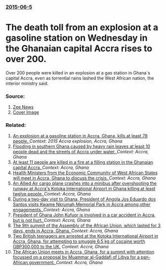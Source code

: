 ### [2015-06-5](/news/2015/06/5/index.md)

# The death toll from an explosion at a gasoline station on Wednesday in the Ghanaian capital Accra rises to over 200. 

 Over 200 people were killed in an explosion at a gas station in Ghana`s capital Accra, even as torrential rains lashed the West African nation, the interior ministry said.


### Source:

1. [Zee News](http://zeenews.india.com/news/world/over-200-killed-in-ghana-gas-station-explosion_1607811.html)
1. [Cover Image](http://ste.india.com/sites/default/files/2015/06/05/365169-851.jpeg)

### Related:

1. [An explosion at a gasoline station in Accra, Ghana, kills at least 78 people. ](/news/2015/06/4/an-explosion-at-a-gasoline-station-in-accra-ghana-kills-at-least-78-people.md) _Context: 2015 Accra explosion, Accra, Ghana_
2. [Flooding in southern Ghana caused by heavy rain leaves at least 10 people dead and the streets of Accra under water. ](/news/2016/06/16/flooding-in-southern-ghana-caused-by-heavy-rain-leaves-at-least-10-people-dead-and-the-streets-of-accra-under-water.md) _Context: Accra, Ghana_
3. [At least 11 people are killed in a fire at a filling station in the Ghanaian capital Accra. ](/news/2015/06/3/at-least-11-people-are-killed-in-a-fire-at-a-filling-station-in-the-ghanaian-capital-accra.md) _Context: Accra, Ghana_
4. [Health Ministers from the Economic Community of West African States will meet in Accra, Ghana to discuss the crisis. ](/news/2014/08/28/health-ministers-from-the-economic-community-of-west-african-states-will-meet-in-accra-ghana-to-discuss-the-crisis.md) _Context: Accra, Ghana_
5. [An Allied Air cargo plane crashes into a minibus after overshooting the runway at Accra's Kotoka International Airport in Ghana killing at least twelve people. ](/news/2012/06/2/an-allied-air-cargo-plane-crashes-into-a-minibus-after-overshooting-the-runway-at-accra-s-kotoka-international-airport-in-ghana-killing-at-l.md) _Context: Accra, Ghana_
6. [During a two-day visit to Ghana, President of Angola Jos Eduardo dos Santos visits Kwame Nkrumah Memorial Park in Accra among other engagements. ](/news/2010/06/22/during-a-two-day-visit-to-ghana-president-of-angola-jose-eduardo-dos-santos-visits-kwame-nkrumah-memorial-park-in-accra-among-other-engagem.md) _Context: Accra, Ghana_
7. [ President of Ghana John Kufuor is involved in a car accident in Accra, but is not hurt. ](/news/2007/11/14/president-of-ghana-john-kufuor-is-involved-in-a-car-accident-in-accra-but-is-not-hurt.md) _Context: Accra, Ghana_
8. [ The 9th summit of the Assembly of the African Union, which lasted for 3 days, ends in Accra, Ghana. ](/news/2007/07/4/the-9th-summit-of-the-assembly-of-the-african-union-which-lasted-for-3-days-ends-in-accra-ghana.md) _Context: Accra, Ghana_
9. [ Two British teenagers are arrested at the Kotoka International Airport in Accra, Ghana, for attempting to smuggle 6.5 kg of cocaine worth GBP300,000 to the UK.](/news/2007/07/12/two-british-teenagers-are-arrested-at-the-kotoka-international-airport-in-accra-ghana-for-attempting-to-smuggle-6-5-kg-of-cocaine-worth-a.md) _Context: Accra, Ghana_
10. [ The African Union meets in Accra, Ghana, for a summit with attention focussed on a proposal by Muammar al-Gaddafi of Libya for a pan-African government. ](/news/2007/07/1/the-african-union-meets-in-accra-ghana-for-a-summit-with-attention-focussed-on-a-proposal-by-muammar-al-gaddafi-of-libya-for-a-pan-africa.md) _Context: Accra, Ghana_

